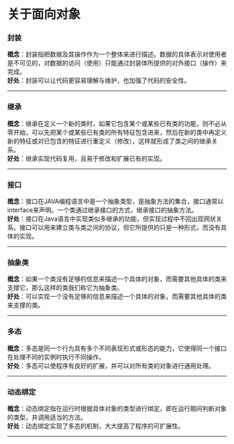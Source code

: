# 关于面向对象 #

### 封装 ###
**概念**：封装指把数据及其操作作为一个整体来进行描述。数据的具体表示对使用者是不可见的，对数据的访问（使用）只能通过封装体所提供的对外接口（操作）来完成。  
**好处**：封装可以让代码更容易理解与维护，也加强了代码的安全性。

----------

### 继承 ###
**概念**：继承在定义一个新的类时，如果它包含某个或某些已有类的功能，则不必从零开始，可以先把某个或某些已有类的所有特征包含进来，然后在新的类中再定义新的特征或对已包含的特征进行重定义（修改），这样就形成了类之间的继承关系。  
**好处**：继承实现代码复用，且易于修改和扩展已有的实现。

----------

### 接口 ###
**概念**：接口在JAVA编程语言中是一个抽象类型，是抽象方法的集合，接口通常以interface来声明。一个类通过继承接口的方式，继承接口的抽象方法。  
**好处**：接口在Java语言中实现类似多继承的功能，但实现过程中不回出现网状关系。接口可以用来建立类与类之间的协议，但它所提供的只是一种形式，而没有具体的实现。

----------

### 抽象类 ###
**概念**：如果一个类没有足够的信息来描述一个具体的对象，而需要其他具体的类来支撑它，那么这样的类我们称它为抽象类。  
**好处**：可以实现一个没有足够的信息来描述一个具体的对象，而需要其他具体的类来支撑的类。

----------

### 多态 ###
**概念**：多态是同一个行为具有多个不同表现形式或形态的能力，它使得同一个接口在处理不同的实例时执行不同操作。  
**好处**：多态可以使程序有良好的扩展，并可以对所有类的对象进行通用处理。

----------

### 动态绑定 ###
**概念**：动态绑定指在运行时根据具体对象的类型进行绑定，即在运行期间判断对象的类型，并调用适当的方法。  
**好处**：动态绑定实现了多态的机制，大大提高了程序的可扩展性。

----------
